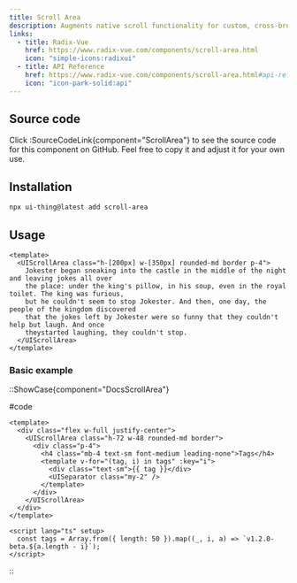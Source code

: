 ```yaml
---
title: Scroll Area
description: Augments native scroll functionality for custom, cross-browser styling.
links:
  - title: Radix-Vue
    href: https://www.radix-vue.com/components/scroll-area.html
    icon: "simple-icons:radixui"
  - title: API Reference
    href: https://www.radix-vue.com/components/scroll-area.html#api-reference
    icon: "icon-park-solid:api"
---
```


## Source code

Click :SourceCodeLink{component="ScrollArea"} to see the source code for this component on GitHub. Feel free to copy it and adjust it for your own use.

## Installation

```bash
npx ui-thing@latest add scroll-area
```

## Usage

```vue
<template>
  <UIScrollArea class="h-[200px] w-[350px] rounded-md border p-4">
    Jokester began sneaking into the castle in the middle of the night and leaving jokes all over
    the place: under the king's pillow, in his soup, even in the royal toilet. The king was furious,
    but he couldn't seem to stop Jokester. And then, one day, the people of the kingdom discovered
    that the jokes left by Jokester were so funny that they couldn't help but laugh. And once
    theystarted laughing, they couldn't stop.
  </UIScrollArea>
</template>
```

### Basic example

::ShowCase{component="DocsScrollArea"}

#code

```vue [DocsScrollArea.vue]
<template>
  <div class="flex w-full justify-center">
    <UIScrollArea class="h-72 w-48 rounded-md border">
      <div class="p-4">
        <h4 class="mb-4 text-sm font-medium leading-none">Tags</h4>
        <template v-for="(tag, i) in tags" :key="i">
          <div class="text-sm">{{ tag }}</div>
          <UISeparator class="my-2" />
        </template>
      </div>
    </UIScrollArea>
  </div>
</template>

<script lang="ts" setup>
  const tags = Array.from({ length: 50 }).map((_, i, a) => `v1.2.0-beta.${a.length - i}`);
</script>
```

::
